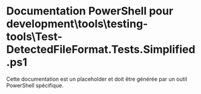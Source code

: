 # Documentation PowerShell pour development\tools\testing-tools\Test-DetectedFileFormat.Tests.Simplified.ps1

Cette documentation est un placeholder et doit être générée par un outil PowerShell spécifique.

